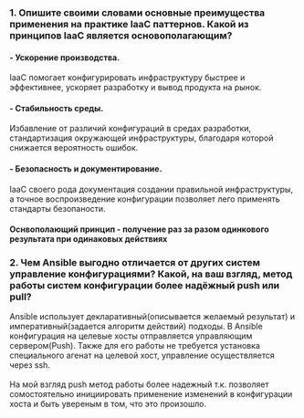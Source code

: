 ### 1. Опишите своими словами основные преимущества применения на практике IaaC паттернов. Какой из принципов IaaC является основополагающим?
#### - Ускорение производства.
IaaC помогает конфигурировать инфраструктуру быстрее и эффективнее, ускоряет разработку и вывод продукта на рынок.
#### - Стабильность среды. 
Избавление от различий конфигураций в средах разработки, стандартизация окружающей инфраструктуры,
благодаря которой снижается вероятность ошибок.
#### - Безопасность и документирование. 
IaaC своего рода документация создании правильной инфраструктуры, а точное воспроизведение
конфигурации позволяет лего применять стандарты безопаности.

#### Оснвополающий принцип - получение раз за разом одинкового результата при одинаковых действиях

### 2. Чем Ansible выгодно отличается от других систем управление конфигурациями? Какой, на ваш взгляд, метод работы систем конфигурации более надёжный push или pull?
Ansible использует декларативный(описывается желаемый результат) и императивный(задается алгоритм действий) подходы.
В Ansible конфигурация на целевые хосты отправляется управляющим сервером(Push). Также для его работы не требуется установка специального агенат на целевой хост, управление осуществляется через ssh.<br>  
На мой взгляд push метод работы более надежный т.к. позволяет сомостоятельно инициировать применение изменений в конфигурации хоста и быть увереным в том, что это произошло. 
